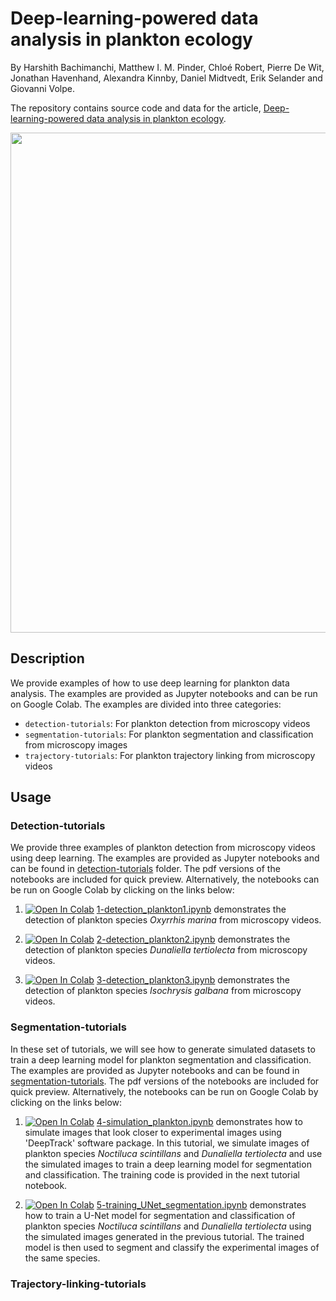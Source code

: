 # Deep-learning-powered data analysis in plankton ecology

By Harshith Bachimanchi, Matthew I. M. Pinder, Chloé Robert, Pierre De Wit, Jonathan
Havenhand, Alexandra Kinnby, Daniel Midtvedt, Erik Selander and Giovanni Volpe.

The repository contains source code and data for the article, [Deep-learning-powered data analysis in plankton ecology](https://arxiv.org/).

<p align="center">
  <img width="800" src=https://github.com/softmatterlab/Deep-learning-in-plankton-ecology/blob/1cb7a3147b2a1694e1e54373892fcbe3ffaa5134/assets/display_fig.png>
</p>

## Description

We provide examples of how to use deep learning for plankton data analysis. The examples are provided as Jupyter notebooks and can be run on Google Colab. The examples are divided into three categories:

- `detection-tutorials`: For plankton detection from microscopy videos
- `segmentation-tutorials`: For plankton segmentation and classification from microscopy images
- `trajectory-tutorials`: For plankton trajectory linking from microscopy videos

## Usage

### Detection-tutorials

We provide three examples of plankton detection from microscopy videos using deep learning. The examples are provided as Jupyter notebooks and can be found in [detection-tutorials](https://github.com/softmatterlab/Deep-learning-in-plankton-ecology/tree/main/detection-tutorials) folder. The pdf versions of the notebooks are included for quick preview. Alternatively, the notebooks can be run on Google Colab by clicking on the links below:

1. [![Open In Colab](https://colab.research.google.com/assets/colab-badge.svg)](https://colab.research.google.com/github/softmatterlab/Deep-learning-in-plankton-ecology/blob/main/detection-tutorials/1-detection_plankton1.ipynb) [1-detection_plankton1.ipynb](https://github.com/softmatterlab/Deep-learning-in-plankton-ecology/blob/main/detection-tutorials/1-detection_plankton1.ipynb) demonstrates the detection of plankton species _Oxyrrhis marina_ from microscopy videos.

2. [![Open In Colab](https://colab.research.google.com/assets/colab-badge.svg)](https://colab.research.google.com/github/softmatterlab/Deep-learning-in-plankton-ecology/blob/main/detection-tutorials/2-detection_plankton2.ipynb) [2-detection_plankton2.ipynb](https://github.com/softmatterlab/Deep-learning-in-plankton-ecology/blob/main/detection-tutorials/2-detection_plankton2.ipynb) demonstrates the detection of plankton species _Dunaliella tertiolecta_ from microscopy videos.

3. [![Open In Colab](https://colab.research.google.com/assets/colab-badge.svg)](https://colab.research.google.com/github/softmatterlab/Deep-learning-in-plankton-ecology/blob/main/detection-tutorials/3-detection_plankton3.ipynb) [3-detection_plankton3.ipynb](https://github.com/softmatterlab/Deep-learning-in-plankton-ecology/blob/main/detection-tutorials/3-detection_plankton3.ipynb) demonstrates the detection of plankton species _Isochrysis galbana_ from microscopy videos.

### Segmentation-tutorials

In these set of tutorials, we will see how to generate simulated datasets to train a deep learning model for plankton segmentation and classification. The examples are provided as Jupyter notebooks and can be found in [segmentation-tutorials](https://github.com/softmatterlab/Deep-learning-in-plankton-ecology/tree/main/segmentation-tutorials). The pdf versions of the notebooks are included for quick preview. Alternatively, the notebooks can be run on Google Colab by clicking on the links below:

1. [![Open In Colab](https://colab.research.google.com/assets/colab-badge.svg)](https://colab.research.google.com/github/softmatterlab/Deep-learning-in-plankton-ecology/blob/main/segmentation-tutorials/4-simulating_planktons.ipynb) [4-simulation_plankton.ipynb](https://github.com/softmatterlab/Deep-learning-in-plankton-ecology/blob/main/segmentation-tutorials/4-simulation_plankton.ipynb) demonstrates how to simulate images that look closer to experimental images using 'DeepTrack' software package. In this tutorial, we simulate images of plankton species _Noctiluca scintillans_ and _Dunaliella tertiolecta_ and use the simulated images to train a deep learning model for segmentation and classification. The training code is provided in the next tutorial notebook.

2. [![Open In Colab](https://colab.research.google.com/assets/colab-badge.svg)](https://colab.research.google.com/github/softmatterlab/Deep-learning-in-plankton-ecology/blob/main/segmentation-tutorials/5-training_UNet_segmentation.ipynb) [5-training_UNet_segmentation.ipynb](https://github.com/softmatterlab/Deep-learning-in-plankton-ecology/blob/main/segmentation-tutorials/5-training_UNet_segmentation.ipynb) demonstrates how to train a U-Net model for segmentation and classification of plankton species _Noctiluca scintillans_ and _Dunaliella tertiolecta_ using the simulated images generated in the previous tutorial. The trained model is then used to segment and classify the experimental images of the same species.

### Trajectory-linking-tutorials
